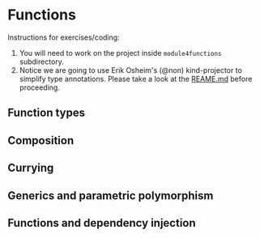 # Functions

Instructions for exercises/coding:

1. You will need to work on the project inside `module4functions` subdirectory.
2. Notice we are going to use Erik Osheim's (@non) kind-projector to simplify type annotations. Please take a look at the [REAME.md](https://github.com/non/kind-projector/blob/master/README.md) before proceeding.

## Function types

## Composition

## Currying

## Generics and parametric polymorphism

## Functions and dependency injection
